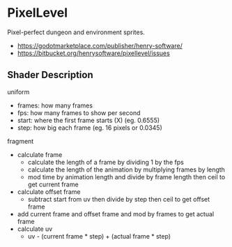 # PixelLevel

Pixel-perfect dungeon and environment sprites.

- <https://godotmarketplace.com/publisher/henry-software/>
- <https://bitbucket.org/henrysoftware/pixellevel/issues>

## Shader Description

uniform

- frames: how many frames
- fps: how many frames to show per second
- start: where the first frame starts (X) (eg. 0.6555)
- step: how big each frame (eg. 16 pixels or 0.0345)

fragment

- calculate frame
  - calculate the length of a frame by dividing 1 by the fps
  - calculate the length of the animation by multiplying frames by length
  - mod time by animation length and divide by frame length then ceil to get current frame
- calculate offset frame
  - subtract start from uv then divide by step then ceil to get offset frame
- add current frame and offset frame and mod by frames to get actual frame
- calculate uv
  - uv - (current frame \* step) + (actual frame \* step)
